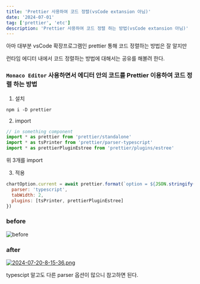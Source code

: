 ```yaml
---
title: 'Prettier 사용하여 코드 정렬(vsCode extansion 아님)'
date: '2024-07-01'
tag: ['prettier', 'etc']
description: 'Prettier 사용하여 코드 정렬 하는 방법(vsCode extansion 아님)'
---
```


아마 대부분 vsCode 확장프로그램인 prettier 통해 코드 정렬하는 방법은 잘 알지만

런타임 에디터 내에서 코드 정렬하는 방법에 대해서는 공유를 해볼려 한다.

### `Monaco Editor` 사용하면서 에디터 안의 코드를 Prettier 이용하여 코드 정렬 하는 방법

1. 설치

```
npm i -D prettier
```

2. import

```jsx
// in something component
import * as prettier from 'prettier/standalone'
import * as tsPrinter from 'prettier/parser-typescript'
import * as prettierPluginEstree from 'prettier/plugins/estree'
```

위 3개를 import

3. 적용

```js
chartOption.current = await prettier.format(`option = ${JSON.stringify(getChartOption)}`, {
  parser: 'typescript',
  tabWidth: 2,
  plugins: [tsPrinter, prettierPluginEstree]
})
```

### before

![before](https://i.ibb.co/fdS1kcK/before.png)

### after

[![2024-07-20-8-15-36.png](https://i.postimg.cc/15wpN40q/2024-07-20-8-15-36.png)](https://postimg.cc/cr1Kpxbx)

typescipt 말고도 다른 parser 옵션이 많으니 참고하면 된다.
